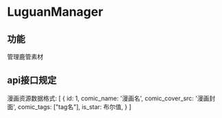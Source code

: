 # LuguanManager

## 功能
管理鹿管素材


## api接口规定
漫画资源数据格式:
[
    {
        id: 1,
        comic_name: '漫画名',
        comic_cover_src: '漫画封面',
        comic_tags: ["tag名"],
        is_star: 布尔值,
    }
]
